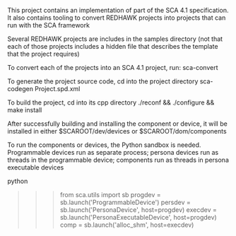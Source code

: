 
This project contains an implementation of part of the SCA 4.1 specification. It also contains tooling to convert REDHAWK projects into projects that can run with the SCA framework

Several REDHAWK projects are includes in the samples directory (not that each of those projects includes a hidden file that describes the template that the project requires)

To convert each of the projects into an SCA 4.1 project, run:
sca-convert <project directory> <new projects directory>

To generate the project source code, cd into the project directory
sca-codegen Project.spd.xml

To build the project, cd into its cpp directory
./reconf && ./configure && make install

After successfully building and installing the component or device, it will be installed in either $SCAROOT/dev/devices or $SCAROOT/dom/components

To run the components or devices, the Python sandbox is needed. Programmable devices run as separate process; persona devices run as threads in the programmable device; components run as threads in persona executable devices

python
>>> from sca.utils import sb
>>> progdev = sb.launch('ProgrammableDevice')
>>> persdev = sb.launch('PersonaDevice', host=progdev)
>>> execdev = sb.launch('PersonaExecutableDevice', host=progdev)
>>> comp = sb.launch('alloc_shm', host=execdev)

